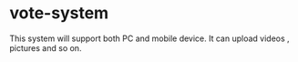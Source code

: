vote-system
===========

This system will support both  PC and mobile device. It can upload videos , pictures and so on. 
